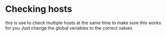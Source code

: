 # Checking hosts

this is use to check multiple hosts at the same time 
to make sure this works for you Just change the global veriables to the correct values
